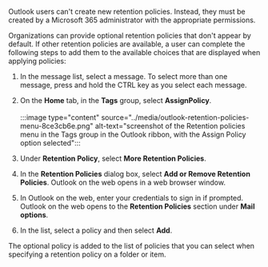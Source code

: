 Outlook users can't create new retention policies. Instead, they must be created by a Microsoft 365 administrator with the appropriate permissions.

Organizations can provide optional retention policies that don't appear by default. If other retention policies are available, a user can complete the following steps to add them to the available choices that are displayed when applying policies:

1.  In the message list, select a message. To select more than one message, press and hold the CTRL key as you select each message.
2.  On the **Home** tab, in the **Tags** group, select **AssignPolicy**.<br><br>:::image type="content" source="../media/outlook-retention-policies-menu-8ce3cb6e.png" alt-text="screenshot of the Retention policies menu in the Tags group in the Outlook ribbon, with the Assign Policy option selected":::
    
3.  Under **Retention Policy**, select **More Retention Policies**.
4.  In the **Retention Policies** dialog box, select **Add or Remove Retention Policies**. Outlook on the web opens in a web browser window.
5.  In Outlook on the web, enter your credentials to sign in if prompted. Outlook on the web opens to the **Retention Policies** section under **Mail options**.
6.  In the list, select a policy and then select **Add**.

The optional policy is added to the list of policies that you can select when specifying a retention policy on a folder or item.
